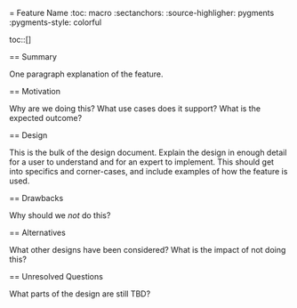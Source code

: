 = Feature Name
:toc: macro
:sectanchors:
:source-highligher: pygments
:pygments-style: colorful

toc::[]

== Summary

One paragraph explanation of the feature.

== Motivation

Why are we doing this? What use cases does it support? What is the
expected outcome?

== Design

This is the bulk of the design document. Explain the design in enough
detail for a user to understand and for an expert to implement.  This
should get into specifics and corner-cases, and include examples of
how the feature is used.

== Drawbacks

Why should we _not_ do this?

== Alternatives

What other designs have been considered? What is the impact of not
doing this?

== Unresolved Questions

What parts of the design are still TBD?
